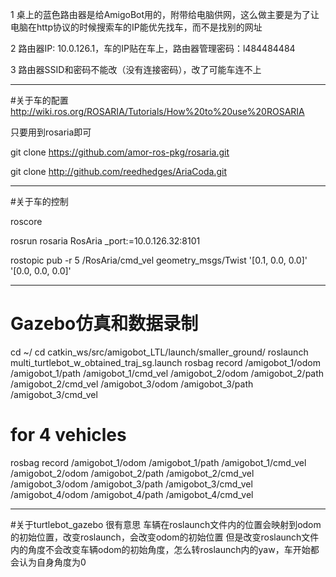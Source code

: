1  桌上的蓝色路由器是给AmigoBot用的，附带给电脑供网，这么做主要是为了让电脑在http协议的时候搜索车的IP能优先找车，而不是找别的网址

2 路由器IP: 10.0.126.1，车的IP贴在车上，路由器管理密码：l484484484

3 路由器SSID和密码不能改（没有连接密码），改了可能车连不上

___________________
#关于车的配置
http://wiki.ros.org/ROSARIA/Tutorials/How%20to%20use%20ROSARIA

只要用到rosaria即可

git clone https://github.com/amor-ros-pkg/rosaria.git

git clone http://github.com/reedhedges/AriaCoda.git

__________________
#关于车的控制

roscore

rosrun rosaria RosAria _port:=10.0.126.32:8101

rostopic pub -r 5 /RosAria/cmd_vel geometry_msgs/Twist '[0.1, 0.0, 0.0]' '[0.0, 0.0, 0.0]'

__________________
# Gazebo仿真和数据录制
cd ~/
cd catkin_ws/src/amigobot_LTL/launch/smaller_ground/
roslaunch multi_turtlebot_w_obtained_traj_sg.launch
rosbag record /amigobot_1/odom /amigobot_1/path /amigobot_1/cmd_vel  /amigobot_2/odom /amigobot_2/path /amigobot_2/cmd_vel /amigobot_3/odom /amigobot_3/path /amigobot_3/cmd_vel

# for 4 vehicles
rosbag record /amigobot_1/odom /amigobot_1/path /amigobot_1/cmd_vel  /amigobot_2/odom /amigobot_2/path /amigobot_2/cmd_vel /amigobot_3/odom /amigobot_3/path /amigobot_3/cmd_vel /amigobot_4/odom /amigobot_4/path /amigobot_4/cmd_vel


__________________
#关于turtlebot_gazebo
很有意思
车辆在roslaunch文件内的位置会映射到odom的初始位置，改变roslaunch，会改变odom的初始位置
但是改变roslaunch文件内的角度不会改变车辆odom的初始角度，怎么转roslaunch内的yaw，车开始都会认为自身角度为0